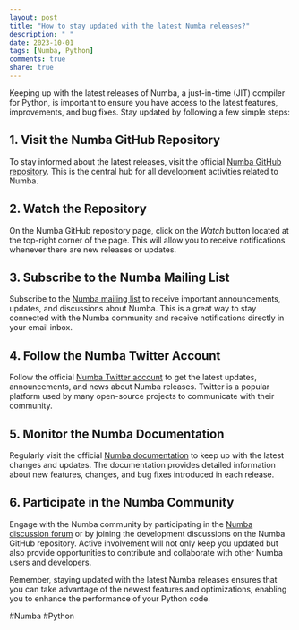 ```yaml
---
layout: post
title: "How to stay updated with the latest Numba releases?"
description: " "
date: 2023-10-01
tags: [Numba, Python]
comments: true
share: true
---
```


Keeping up with the latest releases of Numba, a just-in-time (JIT) compiler for Python, is important to ensure you have access to the latest features, improvements, and bug fixes. Stay updated by following a few simple steps:

## 1. Visit the Numba GitHub Repository

To stay informed about the latest releases, visit the official [Numba GitHub repository](https://github.com/numba/numba). This is the central hub for all development activities related to Numba.

## 2. Watch the Repository

On the Numba GitHub repository page, click on the *Watch* button located at the top-right corner of the page. This will allow you to receive notifications whenever there are new releases or updates.

## 3. Subscribe to the Numba Mailing List

Subscribe to the [Numba mailing list](https://groups.google.com/g/numba-users) to receive important announcements, updates, and discussions about Numba. This is a great way to stay connected with the Numba community and receive notifications directly in your email inbox.

## 4. Follow the Numba Twitter Account

Follow the official [Numba Twitter account](https://twitter.com/numba_jit) to get the latest updates, announcements, and news about Numba releases. Twitter is a popular platform used by many open-source projects to communicate with their community.

## 5. Monitor the Numba Documentation

Regularly visit the official [Numba documentation](https://numba.pydata.org/) to keep up with the latest changes and updates. The documentation provides detailed information about new features, changes, and bug fixes introduced in each release.

## 6. Participate in the Numba Community

Engage with the Numba community by participating in the [Numba discussion forum](https://numba.discourse.group/) or by joining the development discussions on the Numba GitHub repository. Active involvement will not only keep you updated but also provide opportunities to contribute and collaborate with other Numba users and developers.

Remember, staying updated with the latest Numba releases ensures that you can take advantage of the newest features and optimizations, enabling you to enhance the performance of your Python code.

#Numba #Python